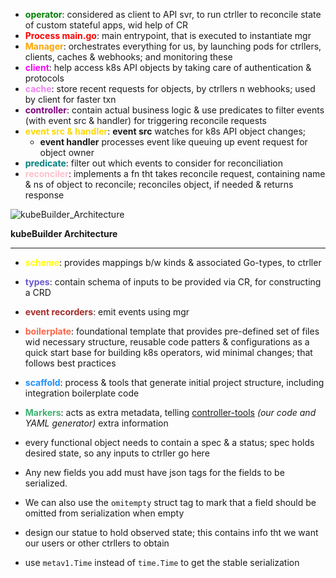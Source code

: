- <span style="color: green;"><b>operator</b></span>: considered as client to API svr, to run ctrller to reconcile state of custom stateful apps, wid help of CR
- <span style="color: red;"><b>Process main.go</b></span>: main entrypoint, that is executed to instantiate mgr
- <font style="color:orange"><b>Manager</b></font>: orchestrates everything for us, by launching pods for ctrllers, clients, caches & webhooks; and monitoring these
- <font style="color:magenta"><b>client</b></font>: help access k8s API objects by taking care of authentication & protocols
- <font style="color:violet"><b>cache</b></font>: store recent requests for objects, by ctrllers n webhooks; used by client for faster txn
- <font style="color:purple"><b>controller</b></font>: contain actual business logic & use predicates to filter events (with event src & handler) for triggering reconcile requests
- <font style="color:gold"><b>event src & handler</b></font>: **event src** watches for k8s API object changes; 
	- **event handler** processes event like queuing up event request for object owner
- <font style="color:teal"><b>predicate</b></font>: filter out which events to consider for reconciliation
- <font style="color:pink"><b>reconciler</b></font>: implements a fn tht takes reconcile request, containing name & ns of object to reconcile; reconciles object, if needed & returns response


![kubeBuilder_Architecture](https://github.com/user-attachments/assets/e66fa8a9-43ee-4718-808e-58a1e26115c0)

**kubeBuilder Architecture**

---
- <font style="color:yellow"><b>scheme</b></font>: provides mappings b/w kinds & associated Go-types, to ctrller
- <font style="color:slateblue"><b>types</b></font>: contain schema of inputs to be provided via CR, for constructing a CRD
- <font style="color:brown"><b>event recorders</b></font>: emit events using mgr
- <font style="color:Tomato"><b>boilerplate</b></font>: foundational template that provides pre-defined set of files wid necessary structure, reusable code patters & configurations as a quick start base for building k8s operators, wid minimal changes; that follows best practices
- <font style="color:dodgerblue"><b>scaffold</b></font>: process & tools that generate initial project structure, including integration boilerplate code
- <font style="color:mediumseagreen"><b>Markers</b></font>: acts as extra metadata, telling [controller-tools](https://github.com/kubernetes-sigs/controller-tools) _(our code and YAML generator)_ extra information

- every functional object needs to contain a spec & a status; spec holds desired state, so any inputs to ctrller go here
- Any new fields you add must have json tags for the fields to be serialized.
- We can also use the `omitempty` struct tag to mark that a field should be omitted from serialization when empty
- design our statue to hold observed state; this contains info tht we want our users or other ctrllers to obtain
- use `metav1.Time` instead of `time.Time` to get the stable serialization

